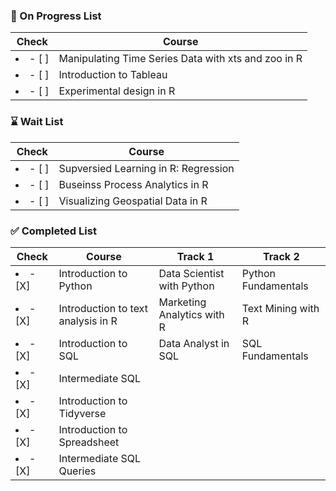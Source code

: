 ### 📝 On Progress List
|Check|Course|
|---|---|
|<li>- [ ] </li>|Manipulating Time Series Data with xts and zoo in R
|<li>- [ ] </li>|Introduction to Tableau
|<li>- [ ] </li>|Experimental design in R


### ⌛ Wait List
|Check|Course|
|---|---|
|<li>- [ ] </li>|Supversied Learning in R: Regression
|<li>- [ ] </li>|Buseinss Process Analytics in R
|<li>- [ ] </li>|Visualizing Geospatial Data in R

### ✅ Completed List
|Check|Course|Track 1|Track 2|
|---|---|---|---|
|<li>- [X] </li>|Introduction to Python|Data Scientist with Python| Python Fundamentals
|<li>- [X] </li>|Introduction to text analysis in R|Marketing Analytics with R| Text Mining with R
|<li>- [X] </li>|Introduction to SQL|Data Analyst in SQL| SQL Fundamentals
|<li>- [X] </li>|Intermediate SQL| | 
|<li>- [X] </li>|Introduction to Tidyverse| | 
|<li>- [X] </li>|Introduction to Spreadsheet| | 
|<li>- [X] </li>|Intermediate SQL Queries| | 




